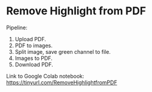 # Remove Highlight from PDF

Pipeline:
1. Upload PDF.
2. PDF to images.
3. Split image, save green channel to file.
4. Images to PDF.
5. Download PDF.

Link to Google Colab notebook: https://tinyurl.com/RemoveHighlightfromPDF
